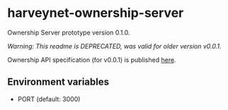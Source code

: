 # harveynet-ownership-server

Ownership Server prototype version 0.1.0.

*Warning: This readme is DEPRECATED, was valid for older version v0.0.1.*

Ownership API specification (for v0.0.1) is published [here](https://app.swaggerhub.com/apis-docs/toxa16/harveynet-ownership/0.0.1).

## Environment variables

- PORT (default: 3000)

